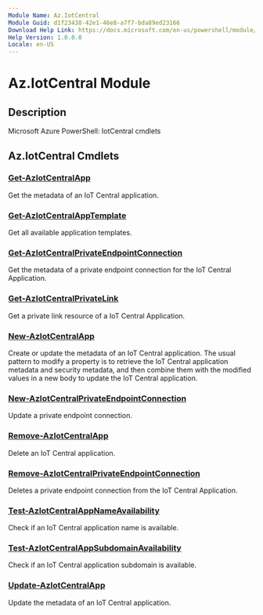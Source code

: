 ```yaml
---
Module Name: Az.IotCentral
Module Guid: d1f23438-42e1-46e8-a7f7-bda89ed23166
Download Help Link: https://docs.microsoft.com/en-us/powershell/module/az.iotcentral
Help Version: 1.0.0.0
Locale: en-US
---
```


# Az.IotCentral Module
## Description
Microsoft Azure PowerShell: IotCentral cmdlets

## Az.IotCentral Cmdlets
### [Get-AzIotCentralApp](Get-AzIotCentralApp.md)
Get the metadata of an IoT Central application.

### [Get-AzIotCentralAppTemplate](Get-AzIotCentralAppTemplate.md)
Get all available application templates.

### [Get-AzIotCentralPrivateEndpointConnection](Get-AzIotCentralPrivateEndpointConnection.md)
Get the metadata of a private endpoint connection for the IoT Central Application.

### [Get-AzIotCentralPrivateLink](Get-AzIotCentralPrivateLink.md)
Get a private link resource of a IoT Central Application.

### [New-AzIotCentralApp](New-AzIotCentralApp.md)
Create or update the metadata of an IoT Central application.
The usual pattern to modify a property is to retrieve the IoT Central application metadata and security metadata, and then combine them with the modified values in a new body to update the IoT Central application.

### [New-AzIotCentralPrivateEndpointConnection](New-AzIotCentralPrivateEndpointConnection.md)
Update a private endpoint connection.

### [Remove-AzIotCentralApp](Remove-AzIotCentralApp.md)
Delete an IoT Central application.

### [Remove-AzIotCentralPrivateEndpointConnection](Remove-AzIotCentralPrivateEndpointConnection.md)
Deletes a private endpoint connection from the IoT Central Application.

### [Test-AzIotCentralAppNameAvailability](Test-AzIotCentralAppNameAvailability.md)
Check if an IoT Central application name is available.

### [Test-AzIotCentralAppSubdomainAvailability](Test-AzIotCentralAppSubdomainAvailability.md)
Check if an IoT Central application subdomain is available.

### [Update-AzIotCentralApp](Update-AzIotCentralApp.md)
Update the metadata of an IoT Central application.

